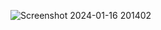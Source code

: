 ![Screenshot 2024-01-16 201402](https://github.com/Jatin123lodhi/sociopedia/assets/90623311/978eb55d-a217-4016-9af1-d081644ba640)
